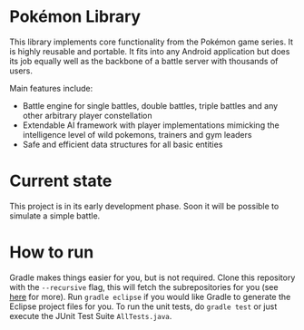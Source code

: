 # Pokémon Library
This library implements core functionality from the Pokémon game series. It is highly reusable and portable. It fits into any Android application but does its job equally well as the backbone of a battle server with thousands of users.

Main features include:
* Battle engine for single battles, double battles, triple battles and any other arbitrary player constellation
* Extendable AI framework with player implementations mimicking the intelligence level of wild pokemons, trainers and gym leaders
* Safe and efficient data structures for all basic entities

# Current state
This project is in its early development phase. Soon it will be possible to simulate a simple battle.

# How to run
Gradle makes things easier for you, but is not required. Clone this repository with the `--recursive` flag, this will fetch the subrepositories for you (see [here](http://git-scm.com/book/en/v2/Git-Tools-Submodules#Cloning-a-Project-with-Submodules) for more). Run `gradle eclipse` if you would like Gradle to generate the Eclipse project files for you. To run the unit tests, do `gradle test` or just execute the JUnit Test Suite `AllTests.java`.
